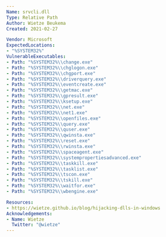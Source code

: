 ```yaml
---
Name: srvcli.dll
Type: Relative Path
Author: Wietze Beukema
Created: 2021-02-27

Vendor: Microsoft
ExpectedLocations:
- "%SYSTEM32%"
VulnerableExecutables:
- Path: "%SYSTEM32%\\change.exe"
- Path: "%SYSTEM32%\\chglogon.exe"
- Path: "%SYSTEM32%\\chgport.exe"
- Path: "%SYSTEM32%\\driverquery.exe"
- Path: "%SYSTEM32%\\eventcreate.exe"
- Path: "%SYSTEM32%\\getmac.exe"
- Path: "%SYSTEM32%\\gpresult.exe"
- Path: "%SYSTEM32%\\ksetup.exe"
- Path: "%SYSTEM32%\\net.exe"
- Path: "%SYSTEM32%\\net1.exe"
- Path: "%SYSTEM32%\\openfiles.exe"
- Path: "%SYSTEM32%\\query.exe"
- Path: "%SYSTEM32%\\quser.exe"
- Path: "%SYSTEM32%\\qwinsta.exe"
- Path: "%SYSTEM32%\\reset.exe"
- Path: "%SYSTEM32%\\rwinsta.exe"
- Path: "%SYSTEM32%\\spaceagent.exe"
- Path: "%SYSTEM32%\\systempropertiesadvanced.exe"
- Path: "%SYSTEM32%\\taskkill.exe"
- Path: "%SYSTEM32%\\tasklist.exe"
- Path: "%SYSTEM32%\\tscon.exe"
- Path: "%SYSTEM32%\\tskill.exe"
- Path: "%SYSTEM32%\\waitfor.exe"
- Path: "%SYSTEM32%\\wbengine.exe"

Resources:
- https://wietze.github.io/blog/hijacking-dlls-in-windows
Acknowledgements:
- Name: Wietze
  Twitter: "@wietze"
---
```

